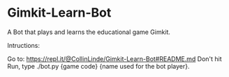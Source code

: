 # Gimkit-Learn-Bot
A Bot that plays and learns the educational game Gimkit.


Intructions: 

Go to: https://repl.it/@CollinLinde/Gimkit-Learn-Bot#README.md
Don't hit Run, type ./bot.py {game code} {name used for the bot player}.